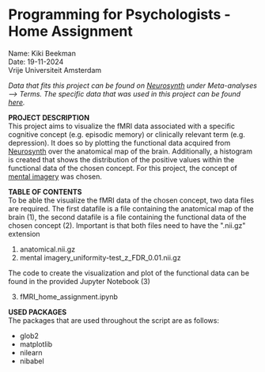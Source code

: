# Programming for Psychologists - Home Assignment
Name: Kiki Beekman\
Date: 19-11-2024\
Vrije Universiteit Amsterdam

*Data that fits this project can be found on [Neurosynth](https://neurosynth.org/) under Meta-analyses --> Terms. The specific data that was used in this project can be found [here](https://neurosynth.org/analyses/terms/mental%20imagery/).*


**PROJECT DESCRIPTION**\
This project aims to visualize the fMRI data associated with a specific cognitive concept (e.g. episodic memory) or clinically relevant term (e.g. depression). It does so by plotting the functional data acquired from [Neurosynth](https://neurosynth.org/) over the anatomical map of the brain. Additionally, a histogram is created that shows the distribution of the positive values within the functional data of the chosen concept. For this project, the concept of [mental imagery](https://neurosynth.org/analyses/terms/mental%20imagery/) was chosen.


**TABLE OF CONTENTS**\
To be able the visualize the fMRI data of the chosen concept, two data files are required. The first datafile is a file containing the anatomical map of the brain (1), the second datafile is a file containing the functional data of the chosen concept (2). Important is that both files need to have the ".nii.gz" extension
1. anatomical.nii.gz
2. mental imagery_uniformity-test_z_FDR_0.01.nii.gz

The code to create the visualization and plot of the functional data can be found in the provided Jupyter Notebook (3)

3. fMRI_home_assignment.ipynb

**USED PACKAGES**\
The packages that are used throughout the script are as follows:
- glob2
- matplotlib
- nilearn
- nibabel

